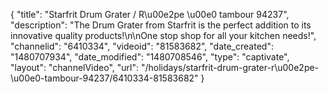 {
    "title": "Starfrit Drum Grater \/ R\u00e2pe \u00e0 tambour 94237",
    "description": "The Drum Grater from Starfrit is the perfect addition to its innovative quality products!\n\nOne stop shop for all your kitchen needs!",
    "channelid": "6410334",
    "videoid": "81583682",
    "date_created": "1480707934",
    "date_modified": "1480708546",
    "type": "captivate",
    "layout": "channelVideo",
    "url": "\/holidays\/starfrit-drum-grater-r\u00e2pe-\u00e0-tambour-94237\/6410334-81583682"
}